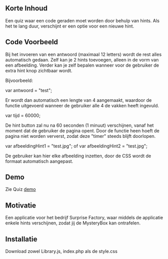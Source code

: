 ## Korte Inhoud

Een quiz waar een code geraden moet worden door behulp van hints. Als het te lang duur, verschijnt er een optie voor een nieuwe hint.

## Code Voorbeeld

Bij het invoeren van een antwoord (maximaal 12 letters) wordt de rest alles automatisch gedaan. Zelf kan je 2 hints toevoegen, alleen in de vorm van een afbeelding. Verder kan je zelf bepalen wanneer voor de gebruiker de extra hint knop zichtbaar wordt.

Bijvoorbeeld:

var antwoord = "test";

Er wordt dan automatisch een lengte van 4 aangemaakt, waardoor de functie uitgevoerd wanneer de gebruiker alle 4 de vakken heeft ingevuld.

var tijd = 60000;

De hint button zal nu na 60 seconden (1 minuut) verschijnen, vanaf het moment dat de gebruiker de pagina opent. Door de functie heen hoeft de pagina niet worden ververst, zodat deze "timer" steeds blijft doorlopen.

var afbeeldingHint1 = "test.jpg";  of var afbeeldingHint2 = "test.jpg";

De gebruiker kan hier elke afbeelding inzetten, door de CSS wordt de formaat automatisch aangepast.

## Demo
Zie Quiz [demo](http://i339861.iris.fhict.nl/quiz)

## Motivatie

Een applicatie voor het bedrijf Surprise Factory, waar middels de applicatie enkele hints verschijnen, zodat jij de MysteryBox kan ontrafelen.

## Installatie

Download zowel Library.js, index.php als de style.css

